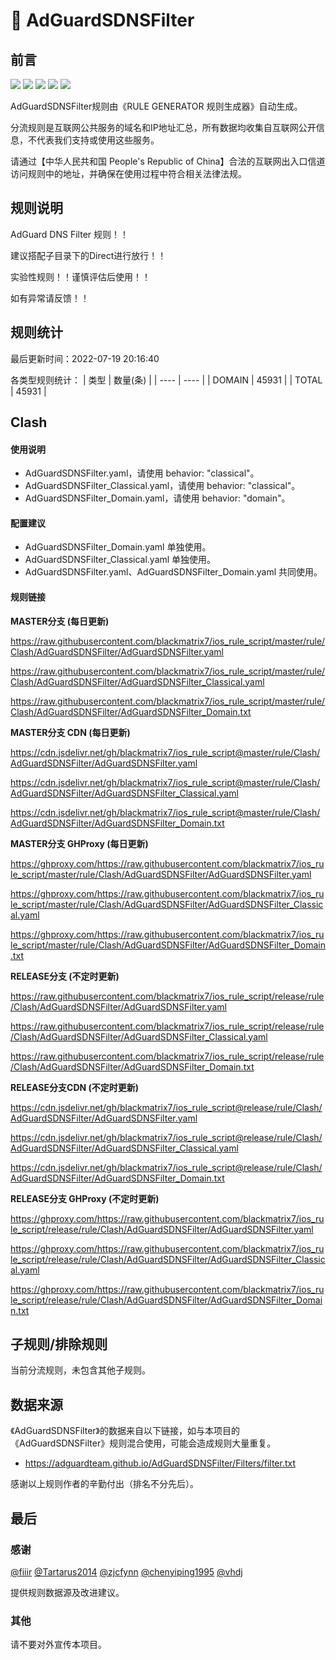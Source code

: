 # 🧸 AdGuardSDNSFilter

## 前言

![](https://shields.io/badge/-移除重复规则-ff69b4) ![](https://shields.io/badge/-DOMAIN与DOMAIN--SUFFIX合并-green) ![](https://shields.io/badge/-DOMAIN--SUFFIX间合并-critical) ![](https://shields.io/badge/-DOMAIN与DOMAIN--KEYWORD合并-9cf) ![](https://shields.io/badge/-DOMAIN--SUFFIX与DOMAIN--KEYWORD合并-blue) 

AdGuardSDNSFilter规则由《RULE GENERATOR 规则生成器》自动生成。

分流规则是互联网公共服务的域名和IP地址汇总，所有数据均收集自互联网公开信息，不代表我们支持或使用这些服务。

请通过【中华人民共和国 People's Republic of China】合法的互联网出入口信道访问规则中的地址，并确保在使用过程中符合相关法律法规。

## 规则说明
AdGuard DNS Filter 规则！！

建议搭配子目录下的Direct进行放行！！

实验性规则！！谨慎评估后使用！！

如有异常请反馈！！

## 规则统计

最后更新时间：2022-07-19 20:16:40

各类型规则统计：
| 类型 | 数量(条)  | 
| ---- | ----  |
| DOMAIN | 45931  | 
| TOTAL | 45931  | 


## Clash 

#### 使用说明
- AdGuardSDNSFilter.yaml，请使用 behavior: "classical"。
- AdGuardSDNSFilter_Classical.yaml，请使用 behavior: "classical"。
- AdGuardSDNSFilter_Domain.yaml，请使用 behavior: "domain"。

#### 配置建议
- AdGuardSDNSFilter_Domain.yaml 单独使用。
- AdGuardSDNSFilter_Classical.yaml 单独使用。
- AdGuardSDNSFilter.yaml、AdGuardSDNSFilter_Domain.yaml 共同使用。

#### 规则链接
**MASTER分支 (每日更新)**

https://raw.githubusercontent.com/blackmatrix7/ios_rule_script/master/rule/Clash/AdGuardSDNSFilter/AdGuardSDNSFilter.yaml

https://raw.githubusercontent.com/blackmatrix7/ios_rule_script/master/rule/Clash/AdGuardSDNSFilter/AdGuardSDNSFilter_Classical.yaml

https://raw.githubusercontent.com/blackmatrix7/ios_rule_script/master/rule/Clash/AdGuardSDNSFilter/AdGuardSDNSFilter_Domain.txt

**MASTER分支 CDN (每日更新)**

https://cdn.jsdelivr.net/gh/blackmatrix7/ios_rule_script@master/rule/Clash/AdGuardSDNSFilter/AdGuardSDNSFilter.yaml

https://cdn.jsdelivr.net/gh/blackmatrix7/ios_rule_script@master/rule/Clash/AdGuardSDNSFilter/AdGuardSDNSFilter_Classical.yaml

https://cdn.jsdelivr.net/gh/blackmatrix7/ios_rule_script@master/rule/Clash/AdGuardSDNSFilter/AdGuardSDNSFilter_Domain.txt

**MASTER分支 GHProxy (每日更新)**

https://ghproxy.com/https://raw.githubusercontent.com/blackmatrix7/ios_rule_script/master/rule/Clash/AdGuardSDNSFilter/AdGuardSDNSFilter.yaml

https://ghproxy.com/https://raw.githubusercontent.com/blackmatrix7/ios_rule_script/master/rule/Clash/AdGuardSDNSFilter/AdGuardSDNSFilter_Classical.yaml

https://ghproxy.com/https://raw.githubusercontent.com/blackmatrix7/ios_rule_script/master/rule/Clash/AdGuardSDNSFilter/AdGuardSDNSFilter_Domain.txt

**RELEASE分支 (不定时更新)**

https://raw.githubusercontent.com/blackmatrix7/ios_rule_script/release/rule/Clash/AdGuardSDNSFilter/AdGuardSDNSFilter.yaml

https://raw.githubusercontent.com/blackmatrix7/ios_rule_script/release/rule/Clash/AdGuardSDNSFilter/AdGuardSDNSFilter_Classical.yaml

https://raw.githubusercontent.com/blackmatrix7/ios_rule_script/release/rule/Clash/AdGuardSDNSFilter/AdGuardSDNSFilter_Domain.txt

**RELEASE分支CDN (不定时更新)**

https://cdn.jsdelivr.net/gh/blackmatrix7/ios_rule_script@release/rule/Clash/AdGuardSDNSFilter/AdGuardSDNSFilter.yaml

https://cdn.jsdelivr.net/gh/blackmatrix7/ios_rule_script@release/rule/Clash/AdGuardSDNSFilter/AdGuardSDNSFilter_Classical.yaml

https://cdn.jsdelivr.net/gh/blackmatrix7/ios_rule_script@release/rule/Clash/AdGuardSDNSFilter/AdGuardSDNSFilter_Domain.txt

**RELEASE分支 GHProxy (不定时更新)**

https://ghproxy.com/https://raw.githubusercontent.com/blackmatrix7/ios_rule_script/release/rule/Clash/AdGuardSDNSFilter/AdGuardSDNSFilter.yaml

https://ghproxy.com/https://raw.githubusercontent.com/blackmatrix7/ios_rule_script/release/rule/Clash/AdGuardSDNSFilter/AdGuardSDNSFilter_Classical.yaml

https://ghproxy.com/https://raw.githubusercontent.com/blackmatrix7/ios_rule_script/release/rule/Clash/AdGuardSDNSFilter/AdGuardSDNSFilter_Domain.txt

## 子规则/排除规则


当前分流规则，未包含其他子规则。

## 数据来源

《AdGuardSDNSFilter》的数据来自以下链接，如与本项目的《AdGuardSDNSFilter》规则混合使用，可能会造成规则大量重复。

- https://adguardteam.github.io/AdGuardSDNSFilter/Filters/filter.txt


感谢以上规则作者的辛勤付出（排名不分先后）。

## 最后

### 感谢

[@fiiir](https://github.com/fiiir) [@Tartarus2014](https://github.com/Tartarus2014) [@zjcfynn](https://github.com/zjcfynn) [@chenyiping1995](https://github.com/chenyiping1995) [@vhdj](https://github.com/vhdj)

提供规则数据源及改进建议。

### 其他

请不要对外宣传本项目。